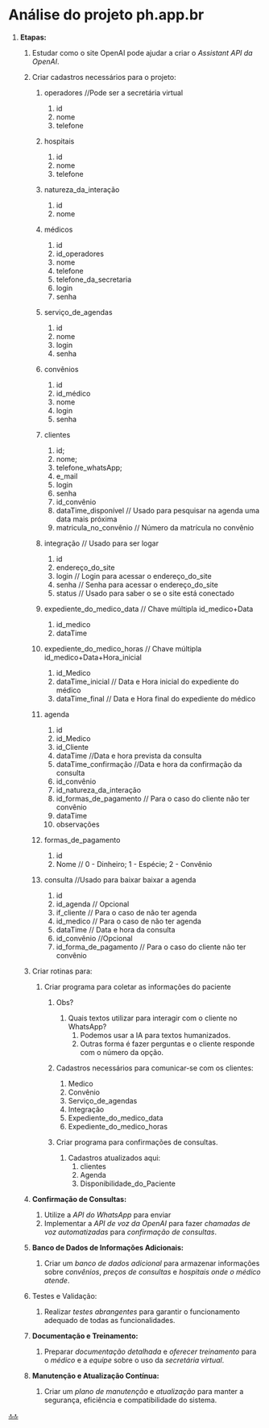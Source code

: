 <div class="header" id="myHeader">
  <div class="navbar" w3-include-html="/menu.inc"> </div>
</div>
<div class="title"><script> document.write(document.title);</script></div>  
<main>
<!-- markdownlint-disable-next-line -->
<span id="topo"><span>

# Análise do projeto ph.app.br

1. **Etapas:**
   1. Estudar como o site OpenAI pode ajudar a criar o  _Assistant API da OpenAI_.
   2. Criar cadastros necessários para o projeto:
      1. operadores //Pode ser a secretária virtual
         1. id
         2. nome
         3. telefone

      2. hospitais
         1. id
         2. nome
         3. telefone

      3. natureza_da_interação
         1. id
         2. nome

      4. médicos
         1. id
         2. id_operadores
         3. nome
         4. telefone
         5. telefone_da_secretaria
         6. login
         7. senha

      5. serviço_de_agendas
         1. id
         2. nome
         3. login
         4. senha

      6. convênios
         1. id
         2. id_médico
         3. nome
         4. login
         5. senha

      7. clientes
         1. id;
         2. nome;
         3. telefone_whatsApp;
         4. e_mail
         5. login
         6. senha
         7. id_convênio
         8. dataTime_disponível // Usado para pesquisar na agenda uma data mais próxima
         9. matricula_no_convênio // Número da matrícula no convênio

      8. integração // Usado para ser logar
         1. id
         2. endereço_do_site
         3. login // Login para acessar o endereço_do_site
         4. senha // Senha para acessar o endereço_do_site
         5. status // Usado para saber o se o site está conectado

      9. expediente_do_medico_data // Chave múltipla id_medico+Data
         1. id_medico
         2. dataTime

      10. expediente_do_medico_horas // Chave múltipla id_medico+Data+Hora_inicial
          1. id_Medico
          2. dataTime_inicial // Data e Hora inicial do expediente do médico
          3. dataTime_final   // Data e Hora final do expediente do médico

      11. agenda
          1. id
          2. id_Medico
          3. id_Cliente
          4. dataTime  //Data e hora prevista da consulta
          5. dataTime_confirmação  //Data e hora da confirmação  da consulta
          6. id_convênio
          7. id_natureza_da_interação
          8. id_formas_de_pagamento // Para o caso do cliente não ter convênio
          9. dataTime
          10. observações

      12. formas_de_pagamento
          1. id
          2. Nome // 0 - Dinheiro; 1 - Espécie; 2 - Convênio

      13. consulta //Usado para baixar baixar a agenda
          1. id
          2. id_agenda  // Opcional
          3. if_cliente // Para o caso de não ter agenda
          4. id_medico  // Para o caso de não ter agenda
          5. dataTime   // Data e hora da consulta
          6. id_convênio //Opcional
          7. id_forma_de_pagamento // Para o caso do cliente não ter convênio

   3. Criar rotinas para:
      1. Criar programa para coletar as informações do paciente
         1. Obs?
            1. Quais textos utilizar para interagir com o cliente no WhatsApp?
               1. Podemos usar a IA para textos humanizados.
               2. Outras forma é fazer perguntas e o cliente responde com o número da opção.

         2. Cadastros necessários para comunicar-se com os clientes:
            1. Medico
            2. Convênio
            3. Serviço_de_agendas
            4. Integração
            5. Expediente_do_medico_data
            6. Expediente_do_medico_horas
         3. Criar programa para confirmações de consultas.
            1. Cadastros atualizados aqui:
               1. clientes
               2. Agenda
               3. Disponibilidade_do_Paciente

   4. **Confirmação de Consultas:**
         1. Utilize a _API do WhatsApp_ para enviar 
         2. Implementar a _API de voz da OpenAI_ para fazer _chamadas de voz automatizadas_ para _confirmação de consultas_.

   5. **Banco de Dados de Informações Adicionais:**
         1. Criar um _banco de dados adicional_ para armazenar informações sobre _convênios_, _preços de consultas_ e _hospitais onde o médico atende_.

   6. Testes e Validação:
      1. Realizar _testes abrangentes_ para garantir o funcionamento adequado de todas as funcionalidades.

   7. **Documentação e Treinamento:**
      1. Preparar _documentação detalhada_ e _oferecer treinamento_ para o _médico_ e a _equipe_ sobre o uso da _secretária virtual_.

   8. **Manutenção e Atualização Contínua:**
       1. Criar um _plano de manutenção_ e _atualização_ para manter a segurança, eficiência e compatibilidade do sistema.

<!-- markdownlint-disable-next-line -->
</main>

[🔝🔝](#topo "Retorna ao topo")
